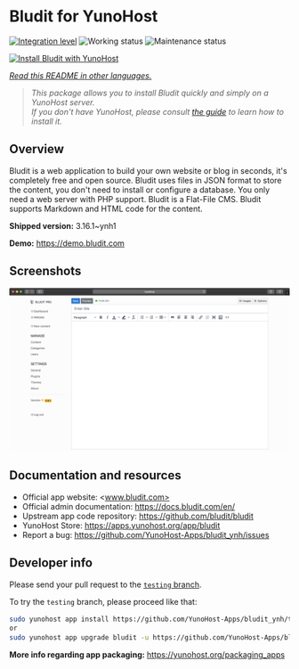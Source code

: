 <!--
N.B.: This README was automatically generated by <https://github.com/YunoHost/apps/tree/master/tools/readme_generator>
It shall NOT be edited by hand.
-->

# Bludit for YunoHost

[![Integration level](https://dash.yunohost.org/integration/bludit.svg)](https://ci-apps.yunohost.org/ci/apps/bludit/) ![Working status](https://ci-apps.yunohost.org/ci/badges/bludit.status.svg) ![Maintenance status](https://ci-apps.yunohost.org/ci/badges/bludit.maintain.svg)

[![Install Bludit with YunoHost](https://install-app.yunohost.org/install-with-yunohost.svg)](https://install-app.yunohost.org/?app=bludit)

*[Read this README in other languages.](./ALL_README.md)*

> *This package allows you to install Bludit quickly and simply on a YunoHost server.*  
> *If you don't have YunoHost, please consult [the guide](https://yunohost.org/install) to learn how to install it.*

## Overview

Bludit is a web application to build your own website or blog in seconds, it's completely free and open source. Bludit uses files in JSON format to store the content, you don't need to install or configure a database. You only need a web server with PHP support. Bludit is a Flat-File CMS. Bludit supports Markdown and HTML code for the content.

**Shipped version:** 3.16.1~ynh1

**Demo:** <https://demo.bludit.com>

## Screenshots

![Screenshot of Bludit](./doc/screenshots/bludit_1_en.png)

## Documentation and resources

- Official app website: <www.bludit.com>
- Official admin documentation: <https://docs.bludit.com/en/>
- Upstream app code repository: <https://github.com/bludit/bludit>
- YunoHost Store: <https://apps.yunohost.org/app/bludit>
- Report a bug: <https://github.com/YunoHost-Apps/bludit_ynh/issues>

## Developer info

Please send your pull request to the [`testing` branch](https://github.com/YunoHost-Apps/bludit_ynh/tree/testing).

To try the `testing` branch, please proceed like that:

```bash
sudo yunohost app install https://github.com/YunoHost-Apps/bludit_ynh/tree/testing --debug
or
sudo yunohost app upgrade bludit -u https://github.com/YunoHost-Apps/bludit_ynh/tree/testing --debug
```

**More info regarding app packaging:** <https://yunohost.org/packaging_apps>

